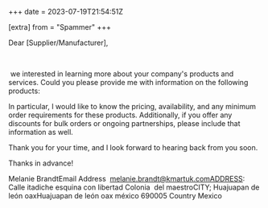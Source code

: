 +++
date = 2023-07-19T21:54:51Z

[extra]
from = "Spammer"
+++

Dear [Supplier/Manufacturer], 
          
         
 
          
&nbsp; 
          
         
 
          
&nbsp;we
 interested in learning more about your company's products and services.
 Could you please provide me with information on the following products: 
          
         
 
          

 In particular, I would like to know the pricing, availability, and any 
minimum order requirements for these products. Additionally, if you 
offer any discounts for bulk orders or ongoing partnerships, please 
include that information as well. 
          
         
 
          
Thank you for your time, and I look forward to hearing back from you soon. 
          
         
 
         
        
 
         
Thanks in advance! 
         
 
          
Melanie BrandtEmail Address&nbsp;&nbsp;melanie.brandt@kmartuk.comADDRESS: Calle itadiche esquina con libertad
Colonia &nbsp;del maestroCITY; Huajuapan de le&oacute;n oaxHuajuapan de le&oacute;n oax m&eacute;xico 690005 Country Mexico 
          
         
        
&nbsp;
